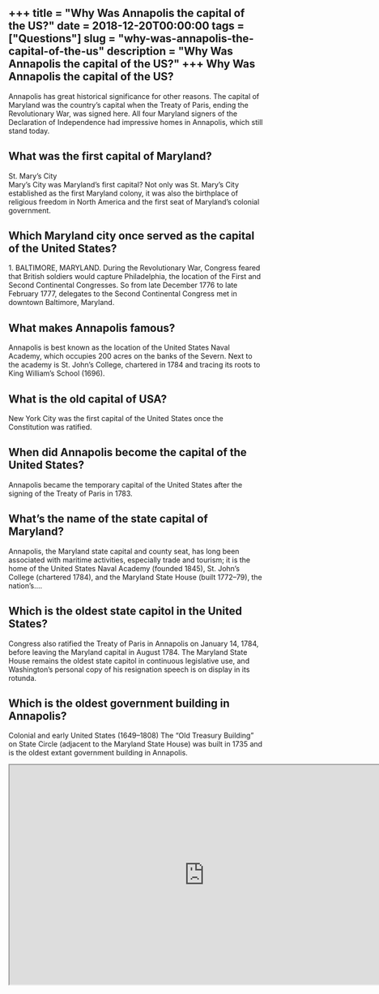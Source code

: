 +++
title = "Why Was Annapolis the capital of the US?"
date = 2018-12-20T00:00:00
tags = ["Questions"]
slug = "why-was-annapolis-the-capital-of-the-us"
description = "Why Was Annapolis the capital of the US?"
+++
Why Was Annapolis the capital of the US?
----------------------------------------

Annapolis has great historical significance for other reasons. The capital of Maryland was the country’s capital when the Treaty of Paris, ending the Revolutionary War, was signed here. All four Maryland signers of the Declaration of Independence had impressive homes in Annapolis, which still stand today.

What was the first capital of Maryland?
---------------------------------------

St. Mary’s City  
Mary’s City was Maryland’s first capital? Not only was St. Mary’s City established as the first Maryland colony, it was also the birthplace of religious freedom in North America and the first seat of Maryland’s colonial government.

Which Maryland city once served as the capital of the United States?
--------------------------------------------------------------------

1\. BALTIMORE, MARYLAND. During the Revolutionary War, Congress feared that British soldiers would capture Philadelphia, the location of the First and Second Continental Congresses. So from late December 1776 to late February 1777, delegates to the Second Continental Congress met in downtown Baltimore, Maryland.

What makes Annapolis famous?
----------------------------

Annapolis is best known as the location of the United States Naval Academy, which occupies 200 acres on the banks of the Severn. Next to the academy is St. John’s College, chartered in 1784 and tracing its roots to King William’s School (1696).

What is the old capital of USA?
-------------------------------

New York City was the first capital of the United States once the Constitution was ratified.

When did Annapolis become the capital of the United States?
-----------------------------------------------------------

Annapolis became the temporary capital of the United States after the signing of the Treaty of Paris in 1783.

What’s the name of the state capital of Maryland?
-------------------------------------------------

Annapolis, the Maryland state capital and county seat, has long been associated with maritime activities, especially trade and tourism; it is the home of the United States Naval Academy (founded 1845), St. John’s College (chartered 1784), and the Maryland State House (built 1772–79), the nation’s….

Which is the oldest state capitol in the United States?
-------------------------------------------------------

Congress also ratified the Treaty of Paris in Annapolis on January 14, 1784, before leaving the Maryland capital in August 1784. The Maryland State House remains the oldest state capitol in continuous legislative use, and Washington’s personal copy of his resignation speech is on display in its rotunda.

Which is the oldest government building in Annapolis?
-----------------------------------------------------

Colonial and early United States (1649–1808) The “Old Treasury Building” on State Circle (adjacent to the Maryland State House) was built in 1735 and is the oldest extant government building in Annapolis.

<iframe allow="accelerometer; autoplay; clipboard-write; encrypted-media; gyroscope; picture-in-picture" allowfullscreen="" class="__youtube_prefs__  epyt-is-override  no-lazyload" data-no-lazy="1" data-origheight="433" data-origwidth="770" data-skipgform_ajax_framebjll="" height="433" id="_ytid_64999" loading="lazy" src="https://www.youtube.com/embed/jEuRSY1Oxac?enablejsapi=1&autoplay=0&cc_load_policy=0&cc_lang_pref=&iv_load_policy=1&loop=0&modestbranding=0&rel=1&fs=1&playsinline=0&autohide=2&theme=dark&color=red&controls=1&" title="YouTube player" width="770"></iframe>